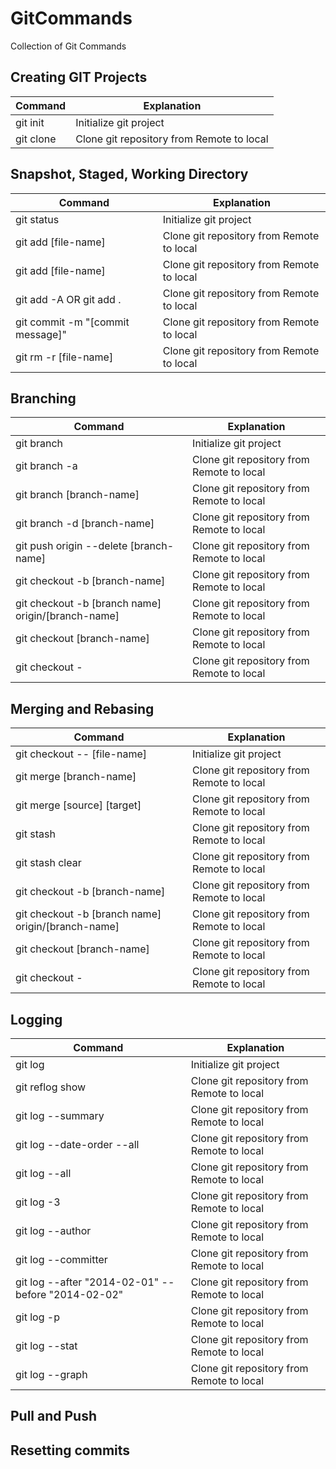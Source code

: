 # GitCommands
Collection of Git Commands


## <a name='git'>Creating GIT Projects</a>
|               Command                           |                             Explanation                   |
| ------------------------------------------------| ----------------------------------------------------------|
| git init                                        | Initialize git project                                    |
| git clone                                       | Clone git repository from Remote to local                 |


## <a name='snapshot'>Snapshot, Staged, Working Directory</a>
|               Command                           |                             Explanation                   |
| ------------------------------------------------| ----------------------------------------------------------|
| git status                                      | Initialize git project                                    |
| git add [file-name]                             | Clone git repository from Remote to local                 |
| git add [file-name]                             | Clone git repository from Remote to local                 |
| git add -A OR git add .                         | Clone git repository from Remote to local                 |
| git commit -m "[commit message]"                | Clone git repository from Remote to local                 |
| git rm -r [file-name]                           | Clone git repository from Remote to local                 |


## <a name='branching'>Branching</a>
|               Command                           |                             Explanation                   |
| ------------------------------------------------| ----------------------------------------------------------|
| git branch                                      | Initialize git project                                    |
| git branch -a                                   | Clone git repository from Remote to local                 |
| git branch [branch-name]                        | Clone git repository from Remote to local                 |
| git branch -d [branch-name]                     | Clone git repository from Remote to local                 |
| git push origin --delete [branch-name]          | Clone git repository from Remote to local                 |
| git checkout -b [branch-name]                   | Clone git repository from Remote to local                 |
| git checkout -b [branch name] origin/[branch-name]| Clone git repository from Remote to local               |
| git checkout [branch-name]                      | Clone git repository from Remote to local                 |
| git checkout -                                  | Clone git repository from Remote to local                 |





## <a name='mergiing&rebasing'>Merging and Rebasing</a>
|               Command                           |                             Explanation                   |
| ------------------------------------------------| ----------------------------------------------------------|
| git checkout -- [file-name]                     | Initialize git project                                    |
| git merge [branch-name]                         | Clone git repository from Remote to local                 |
| git merge [source] [target]                     | Clone git repository from Remote to local                 |
| git stash                                       | Clone git repository from Remote to local                 |
| git stash clear                                 | Clone git repository from Remote to local                 |
| git checkout -b [branch-name]                   | Clone git repository from Remote to local                 |
| git checkout -b [branch name] origin/[branch-name]| Clone git repository from Remote to local               |
| git checkout [branch-name]                      | Clone git repository from Remote to local                 |
| git checkout -                                  | Clone git repository from Remote to local                 |


## <a name='logging'>Logging</a>
|               Command                           |                             Explanation                   |
| ------------------------------------------------| ----------------------------------------------------------|
| git log                                         | Initialize git project                                    |
| git reflog show                                 | Clone git repository from Remote to local                 |
| git log --summary                               | Clone git repository from Remote to local                 |
| git log --date-order --all                      | Clone git repository from Remote to local                 |
| git log --all                                   | Clone git repository from Remote to local                 |
| git log -3                                      | Clone git repository from Remote to local                 |
| git log --author <name>                         | Clone git repository from Remote to local                 |
| git log --committer <name>                      | Clone git repository from Remote to local                 |
| git log --after "2014-02-01" --before "2014-02-02"| Clone git repository from Remote to local               |
| git log -p                                      | Clone git repository from Remote to local                 |
| git log --stat                                  | Clone git repository from Remote to local                 | 
| git log --graph                                 | Clone git repository from Remote to local                 |   


## <a name='pull&push'>Pull and Push</a>




## <a name='resetting'>Resetting commits</a>
